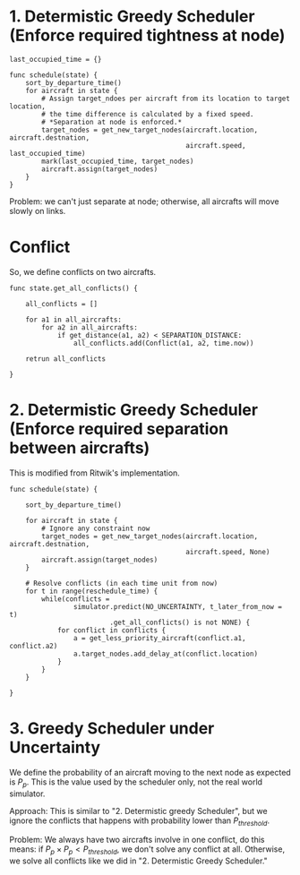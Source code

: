 # 1. Determistic Greedy Scheduler (Enforce required tightness at node)

    last_occupied_time = {}

    func schedule(state) {
        sort_by_departure_time()
        for aircraft in state {
            # Assign target_ndoes per aircraft from its location to target location,
            # the time difference is calculated by a fixed speed.
            # *Separation at node is enforced.*
            target_nodes = get_new_target_nodes(aircraft.location, aircraft.destnation,
                                                aircraft.speed, last_occupied_time)
            mark(last_occupied_time, target_nodes)
            aircraft.assign(target_nodes)
        }
    }

Problem: we can't just separate at node; otherwise, all aircrafts will move slowly on links.

# Conflict

So, we define conflicts on two aircrafts.

    func state.get_all_conflicts() {

        all_conflicts = []

        for a1 in all_aircrafts:
            for a2 in all_aircrafts:
                if get_distance(a1, a2) < SEPARATION_DISTANCE:
                    all_conflicts.add(Conflict(a1, a2, time.now))

        retrun all_conflicts

    }

# 2. Determistic Greedy Scheduler (Enforce required separation between aircrafts)

This is modified from Ritwik's implementation.

    func schedule(state) {

        sort_by_departure_time()

        for aircraft in state {
            # Ignore any constraint now
            target_nodes = get_new_target_nodes(aircraft.location, aircraft.destnation,
                                                aircraft.speed, None)
            aircraft.assign(target_nodes)
        }

        # Resolve conflicts (in each time unit from now)
        for t in range(reschedule_time) {
            while(conflicts = 
                    simulator.predict(NO_UNCERTAINTY, t_later_from_now = t)
                             .get_all_conflicts() is not NONE) {
                for conflict in conflicts {
                    a = get_less_priority_aircraft(conflict.a1, conflict.a2)
                    a.target_nodes.add_delay_at(conflict.location)
                }
            }
        }

    }
    
# 3. Greedy Scheduler under Uncertainty

We define the probability of an aircraft moving to the next node as expected is $P_p$. This is the value used by the scheduler only, not the real world simulator.

Approach: This is similar to "2. Determistic greedy Scheduler", but we ignore the conflicts that happens with probability lower than $P_{threshold}$.

Problem: We always have two aircrafts involve in one conflict, do this means: if $P_p \times P_p < P_{threshold}$, we don't solve any conflict at all. Otherwise, we solve all conflicts like we did in "2. Determistic Greedy Scheduler."
